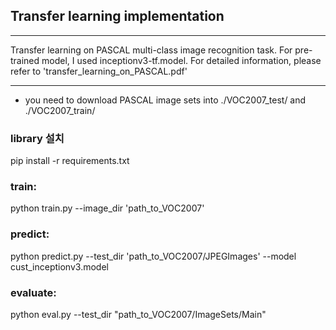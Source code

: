 ## Transfer learning implementation

------

Transfer learning on PASCAL multi-class image recognition task.
For pre-trained model, I used inceptionv3-tf.model.
For detailed information, please refer to 'transfer_learning_on_PASCAL.pdf'

------

* you need to download PASCAL image sets into ./VOC2007_test/ and ./VOC2007_train/

### library 설치
pip install -r requirements.txt

### train:
python train.py --image_dir 'path_to_VOC2007'

### predict:
python predict.py --test_dir 'path_to_VOC2007/JPEGImages' --model cust_inceptionv3.model

### evaluate:
python eval.py --test_dir "path_to_VOC2007/ImageSets/Main"